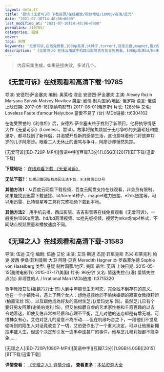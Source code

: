 ```yaml
---
layout: default
title: '剧情《无爱可诉》下载资源/在线播放/视频地址/1080p/高清/蓝光'
date: "2021-07-10T14:40:06+0800"
last_modified_at: "2021-07-10T14:40:06+0800"
permalink: /19785/
categories: 剧情
cover:
tags: 剧情
keywords: '无爱可诉,在线免费看,1080p高清,bt种子,torrent,百度云盘,magnet,磁力链,迅雷下载资源'
description: '《无爱可诉》在线云播放手机西瓜影院吉吉影音免费看，1080p高清bd/hd未删减完整版和tc抢先枪版，mkv/mp4格式，附带bt/torrent种子、magnet/磁力链、百度云盘、网盘资源迅雷下载链接'
---
```


>内容采集生成，如果链接失效，多试几个。


## 《无爱可诉》在线观看和高清下载-19785

导演: 安德烈·萨金塞夫 编剧: 奥莱格·涅金 安德烈·萨金塞夫 主演: Alexey Rozin Maryana Spivak Matvey Novikov 类型: 剧情 制片国家/地区: 俄罗斯 语言: 俄语 上映日期: 2017-05-18(戛纳电影节) 2017-06-01(俄罗斯) 片长: 128分钟 又名: Loveless Faute d’amour Nelyubov 當愛不見了 (台) IMDb链接: tt6304162

在饱受赞誉的《利维坦》后，安德烈·萨金塞夫终于找到了新项目。他将执导情感大作《无爱可诉》(Loveless，暂译)。故事将聚焦烦腻于无尽争吵的夫妻珍娅和鲍里斯，都寻找到了新伴侣，并渴望开启新的感情生活，这也意味着他们将放弃12岁的儿子阿廖沙。眼看二人无休止的谩骂与争斗，阿廖沙却悄然失踪。


[无爱可诉][BD-720P-MP4][俄语中字][豆瓣7.3分][1.05GB][2017][BT下载/迅雷下载]

**下载地址**： [在线观看下载 《无爱可诉》](https://www.btdx8.com/torrent/wakc_2017.html) 


**无法下载?**：`如果迅雷因版权原因无法下载，关注微信公众号 `

**其他方法1**：从百度云网盘下载视频，百度云网盘支持在线观看，非会员有限制，如果能找到迅雷下载链接、bt/torrent种子、magnet磁力链接、e2dk链接等，可以用迅雷、比特彗星等工具将完整视频下载到本地。

**其他方法2**：用手机云播、西瓜影院、吉吉影音等在线免费观看《无爱可诉》，一般提供1080p高清、hd/bd高清视频、tc抢先版视频，视频为mkv或mp4格式，不同站点视频质量和播放速度不同。


## 《无理之人》在线观看和高清下载-31583

导演: 伍迪·艾伦 编剧: 伍迪·艾伦 主演: 艾玛·斯通 杰昆·菲尼克斯 杰米·布莱克利 帕克·波西 伊桑·菲利普斯 大卫·阿隆·贝克 Meredith Hagner 本·罗森菲尔德 Sophie von Haselberg 类型: 悬疑 制片国家/地区: 美国 语言: 英语 上映日期: 2015-05-15(戛纳电影节) 2015-07-17(美国) 片长: 96分钟 又名: 情迷失控点(港) 爱情失控点(台) 非理性的人 / Irrational Man IMDb链接: tt3715320

哲学教授艾伯(祖昆冯力士 饰)人到中年顿觉生无可恋，完全找不到存在的意义。他在一个小镇教书，遇上了两个女人：想他拯救她於不愉快婚姻的寂寞女教授莉妲(柏嘉宝丝 饰)，以及跟他成為好友的高材生芝儿(爱玛史东 饰)。虽然芝儿已有个要好男友阿莱(谢美伯克利 饰)，但艾伯抑鬱自虐的艺术家性格和千奇百趣的过去令她着迷，即使艾伯非常神经质和心理不平衡，芝儿对他的迷恋却是有增无减。可惜神女有心，艾伯对芝儿的爱意不為所动……但在机缘巧合之下，一段他们不觉意偷听到的陌生人对话竟改变了一切，艾伯更作出了一个重大决定，可以让他重新拥抱丰盛人生，但这个决定却引发一连串牵连甚广的事件，他与芝儿和莉妲都不能幸免……


[无理之人][BD-720P/1080P-MP4][英语中字][豆瓣7.3分][1.9GB/4.0GB][2015][BT下载/迅雷下载]

**详情查看**： [《无理之人》详情介绍](/movie/31583/)， **查看更多**：[本站资源大全](/movie/t/all/)

